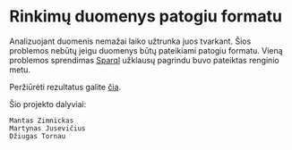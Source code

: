 Rinkimų duomenys patogiu formatu
======================================

Analizuojant duomenis nemažai laiko užtrunka juos tvarkant. Šios problemos
nebūtų jeigu duomenys būtų pateikiami patogiu formatu. Vieną problemos
sprendimas [Sparql](http://en.wikipedia.org/wiki/Sparql) 
užklausų pagrindu buvo pateiktas renginio metu. 

Peržiūrėti rezultatus galite [čia](http://dydra.com/graphity/lithuanian-politics).

Šio projekto dalyviai:

    Mantas Zimnickas 
    Martynas Jusevičius
    Džiugas Tornau 


